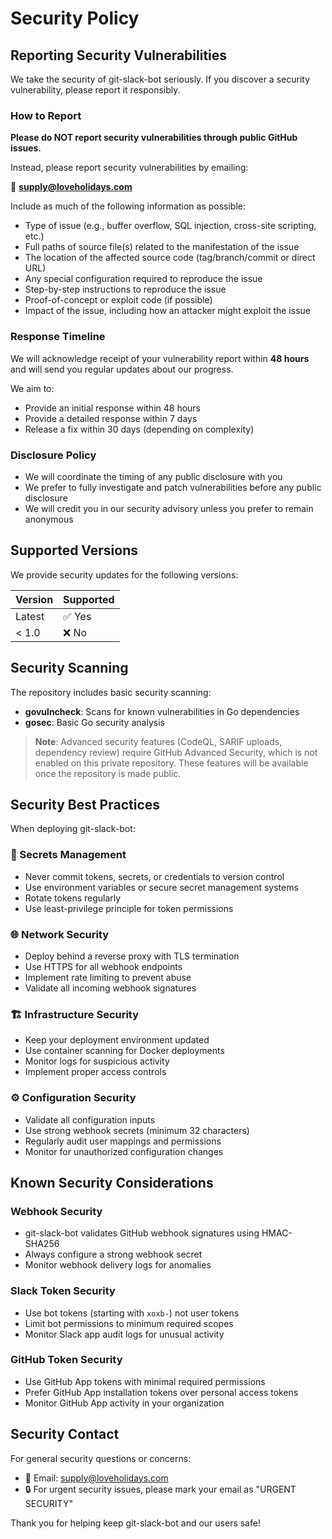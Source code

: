# Security Policy

## Reporting Security Vulnerabilities

We take the security of git-slack-bot seriously. If you discover a security vulnerability, please report it responsibly.

### How to Report

**Please do NOT report security vulnerabilities through public GitHub issues.**

Instead, please report security vulnerabilities by emailing:

📧 **supply@loveholidays.com**

Include as much of the following information as possible:

- Type of issue (e.g., buffer overflow, SQL injection, cross-site scripting, etc.)
- Full paths of source file(s) related to the manifestation of the issue
- The location of the affected source code (tag/branch/commit or direct URL)
- Any special configuration required to reproduce the issue
- Step-by-step instructions to reproduce the issue
- Proof-of-concept or exploit code (if possible)
- Impact of the issue, including how an attacker might exploit the issue

### Response Timeline

We will acknowledge receipt of your vulnerability report within **48 hours** and will send you regular updates about our progress.

We aim to:
- Provide an initial response within 48 hours
- Provide a detailed response within 7 days
- Release a fix within 30 days (depending on complexity)

### Disclosure Policy

- We will coordinate the timing of any public disclosure with you
- We prefer to fully investigate and patch vulnerabilities before any public disclosure
- We will credit you in our security advisory unless you prefer to remain anonymous

## Supported Versions

We provide security updates for the following versions:

| Version | Supported          |
| ------- | ------------------ |
| Latest  | ✅ Yes             |
| < 1.0   | ❌ No              |

## Security Scanning

The repository includes basic security scanning:
- **govulncheck**: Scans for known vulnerabilities in Go dependencies
- **gosec**: Basic Go security analysis

> **Note**: Advanced security features (CodeQL, SARIF uploads, dependency review) require GitHub Advanced Security, which is not enabled on this private repository. These features will be available once the repository is made public.

## Security Best Practices

When deploying git-slack-bot:

### 🔐 Secrets Management
- Never commit tokens, secrets, or credentials to version control
- Use environment variables or secure secret management systems
- Rotate tokens regularly
- Use least-privilege principle for token permissions

### 🌐 Network Security
- Deploy behind a reverse proxy with TLS termination
- Use HTTPS for all webhook endpoints
- Implement rate limiting to prevent abuse
- Validate all incoming webhook signatures

### 🏗️ Infrastructure Security
- Keep your deployment environment updated
- Use container scanning for Docker deployments
- Monitor logs for suspicious activity
- Implement proper access controls

### ⚙️ Configuration Security
- Validate all configuration inputs
- Use strong webhook secrets (minimum 32 characters)
- Regularly audit user mappings and permissions
- Monitor for unauthorized configuration changes

## Known Security Considerations

### Webhook Security
- git-slack-bot validates GitHub webhook signatures using HMAC-SHA256
- Always configure a strong webhook secret
- Monitor webhook delivery logs for anomalies

### Slack Token Security
- Use bot tokens (starting with `xoxb-`) not user tokens
- Limit bot permissions to minimum required scopes
- Monitor Slack app audit logs for unusual activity

### GitHub Token Security
- Use GitHub App tokens with minimal required permissions
- Prefer GitHub App installation tokens over personal access tokens
- Monitor GitHub App activity in your organization

## Security Contact

For general security questions or concerns:
- 📧 Email: supply@loveholidays.com
- 🔒 For urgent security issues, please mark your email as "URGENT SECURITY"

Thank you for helping keep git-slack-bot and our users safe!